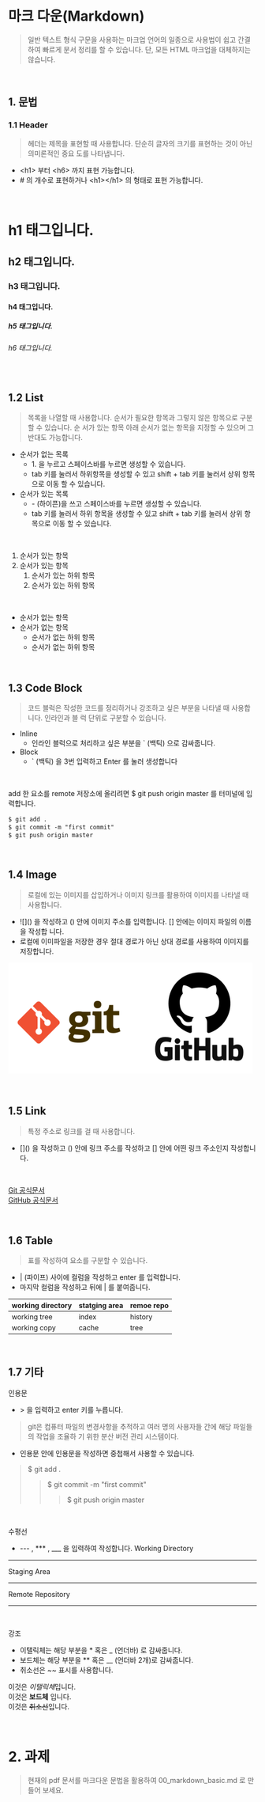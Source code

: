# 마크 다운(Markdown) 
>일반 텍스트 형식 구문을 사용하는 마크업 언어의 일종으로 사용법이 쉽고 간결하여 빠르게 문서
정리를 할 수 있습니다. 단, 모든 HTML 마크업을 대체하지는 않습니다.

&nbsp;

## 1. 문법
### 1.1 Header
> 헤더는 제목을 표현할 때 사용합니다. 단순히 글자의 크기를 표현하는 것이 아닌 의미론적인 중요
도를 나타냅니다.
- \<h1> 부터 \<h6> 까지 표현 가능합니다.
- \# 의 개수로 표현하거나 \<h1>\</h1> 의 형태로 표현 가능합니다.

&nbsp;

# h1 태그입니다.
## h2 태그입니다.
### h3 태그입니다.
#### h4 태그입니다.
##### h5 태그입니다.
###### h6 태그입니다.

&nbsp;

## 1.2 List
> 목록을 나열할 때 사용합니다. 순서가 필요한 항목과 그렇지 않은 항목으로 구분할 수 있습니다. 순
서가 있는 항목 아래 순서가 없는 항목을 지정할 수 있으며 그 반대도 가능합니다.
- 순서가 없는 목록
    - 1\. 을 누르고 스페이스바를 누르면 생성할 수 있습니다.
    - tab 키를 눌러서 하위항목을 생성할 수 있고 shift + tab 키를 눌러서 상위 항목으로 이동
할 수 있습니다.
- 순서가 있는 목록
    - \- (하이픈)을 쓰고 스페이스바를 누르면 생성할 수 있습니다.
    - tab 키를 눌러서 하위 항목을 생성할 수 있고 shift + tab 키를 눌러서 상위 항목으로 이동
할 수 있습니다.

&nbsp;

1. 순서가 있는 항목
2. 순서가 있는 항목
    1. 순서가 있는 하위 항목
    2. 순서가 있는 하위 항목

&nbsp;

- 순서가 없는 항목
- 순서가 없는 항목
    - 순서가 없는 하위 항목
    - 순서가 없는 하위 항목

&nbsp;

## 1.3 Code Block
> 코드 블럭은 작성한 코드를 정리하거나 강조하고 싶은 부분을 나타낼 때 사용합니다. 인라인과 블
럭 단위로 구분할 수 있습니다.
- Inline
    - 인라인 블럭으로 처리하고 싶은 부분을 ` (백틱) 으로 감싸줍니다.
- Block
    - ` (백틱) 을 3번 입력하고 Enter 를 눌러 생성합니다


&nbsp;

add 한 요소를 remote 저장소에 올리려면 $ git push origin master 를 터미널에 입력합니다.


```
$ git add .
$ git commit -m "first commit"
$ git push origin master
```

&nbsp;

## 1.4 Image
> 로컬에 있는 이미지를 삽입하거나 이미지 링크를 활용하여 이미지를 나타낼 때 사용합니다.
- \!\[]() 을 작성하고 () 안에 이미지 주소를 입력합니다. [] 안에는 이미지 파일의 이름을 작성합
니다.
- 로컬에 이미파일을 저장한 경우 절대 경로가 아닌 상대 경로를 사용하여 이미지를 저장합니다.

![Git_And_Github](etc/gitAndGithub.PNG)


&nbsp;

## 1.5 Link
> 특정 주소로 링크를 걸 때 사용합니다.
- \[]() 을 작성하고 () 안에 링크 주소를 작성하고 [] 안에 어떤 링크 주소인지 작성합니다.  

&nbsp;

[Git 공식문서](https://git-scm.com/book/ko/v2)  
[GitHub 공식문서](https://docs.github.com/ko)

&nbsp;

## 1.6 Table
> 표를 작성하여 요소를 구분할 수 있습니다.

- | (파이프) 사이에 컬럼을 작성하고 enter 를 입력합니다.
- 마지막 컬럼을 작성하고 뒤에 | 를 붙여줍니다.

|working directory|statging area|remoe repo|
|------|---|---|
|working tree|index|history|
|working copy|cache|tree|


&nbsp;

## 1.7 기타
인용문
- \> 을 입력하고 enter 키를 누릅니다.
> git은 컴퓨터 파일의 변경사항을 추적하고 여러 명의 사용자들 간에 해당 파일들의 작업을 조율하
기 위한 분산 버전 관리 시스템이다.
- 인용문 안에 인용문을 작성하면 중첩해서 사용할 수 있습니다.
> $ git add .
>> $ git commit -m "first commit"
>>> $ git push origin master

&nbsp;

수평선
- \--- , *** , ___ 을 입력하여 작성합니다.
Working Directory
---
Staging Area
***
Remote Repository
___

&nbsp;

강조
- 이탤릭체는 해당 부분을 * 혹은 _ (언더바) 로 감싸줍니다.
- 보드체는 해당 부분을 ** 혹은 __ (언더바 2개)로 감싸줍니다.
- 취소선은 ~~ 표시를 사용합니다.  

이것은 *이탤릭체*입니다.  
이것은 __보드체__ 입니다.  
이것은 ~~취소선~~입니다.

&nbsp;

# 2. 과제
> 현재의 pdf 문서를 마크다운 문법을 활용하여 00_markdown_basic.md 로 만들어 보세요.

